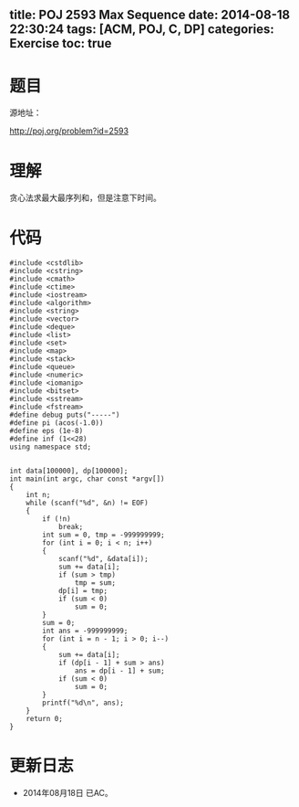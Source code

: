 title: POJ 2593 Max Sequence
date: 2014-08-18 22:30:24
tags: [ACM, POJ, C, DP]
categories: Exercise
toc: true
---
# 题目
源地址：

http://poj.org/problem?id=2593

# 理解
贪心法求最大最序列和，但是注意下时间。

<!-- more -->

# 代码
```#include <cstdio>
#include <cstdlib>
#include <cstring>
#include <cmath>
#include <ctime>
#include <iostream>
#include <algorithm>
#include <string>
#include <vector>
#include <deque>
#include <list>
#include <set>
#include <map>
#include <stack>
#include <queue>
#include <numeric>
#include <iomanip>
#include <bitset>
#include <sstream>
#include <fstream>
#define debug puts("-----")
#define pi (acos(-1.0))
#define eps (1e-8)
#define inf (1<<28)
using namespace std;


int data[100000], dp[100000];
int main(int argc, char const *argv[])
{
    int n;
    while (scanf("%d", &n) != EOF)
    {
        if (!n)
            break;
        int sum = 0, tmp = -999999999;
        for (int i = 0; i < n; i++)
        {
            scanf("%d", &data[i]);
            sum += data[i];
            if (sum > tmp)
                tmp = sum;
            dp[i] = tmp;
            if (sum < 0)
                sum = 0;
        }
        sum = 0;
        int ans = -999999999;
        for (int i = n - 1; i > 0; i--)
        {
            sum += data[i];
            if (dp[i - 1] + sum > ans)
                ans = dp[i - 1] + sum;
            if (sum < 0)
                sum = 0;
        }
        printf("%d\n", ans);
    }
    return 0;
}
```
# 更新日志
- 2014年08月18日 已AC。